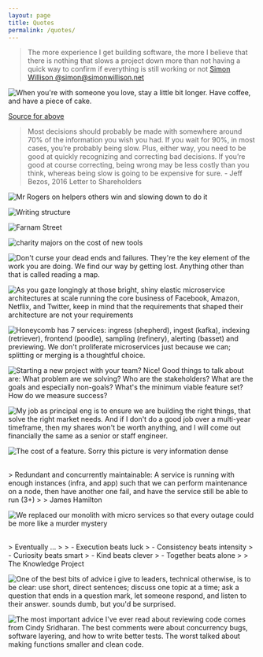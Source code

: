```yaml
---
layout: page
title: Quotes
permalink: /quotes/
---
```


> The more experience I get building software, the more I believe that there is nothing that slows a project down more than not having a quick way to confirm if everything is still working or not
> [Simon Willison @simon@simonwillison.net](https://mastodon.social/@simon@simonwillison.net/111819799565653752)

![When you're with someone you love, stay a little bit longer. Have coffee, and have a piece of cake.](/assets/2023/stay-a-little-bit-longer-have-cake-have-coffee-johnstamos.png)

[Source for above](https://www.instagram.com/reel/Cyzsrfaus-N/?igshid=MzRlODBiNWFlZA%3D%3D)

> Most decisions should probably be made with somewhere around 70% of the information you wish you had. If you wait for 90%, in most cases, you’re probably being slow. Plus, either way, you need to be good at quickly recognizing and correcting bad decisions. If you’re good at course correcting, being wrong may be less costly than you think, whereas being slow is going to be expensive for sure. - Jeff Bezos, 2016 Letter to Shareholders

![Mr Rogers on helpers others win and slowing down to do it](/assets/2023/mister_rogers.png)

![Writing structure](/assets/images/2022/on_writing.jpg)

![Farnam Street](/assets/images/2022/fs_quote.png)

![charity majors on the cost of new tools](/assets/images/charity_majors_cost_of_new_tools.png)

![Don't curse your dead ends and failures. They're the key element of the work you are doing. We find our way by getting lost. Anything other than that is called reading a map.](/assets/2023/failure.png)

![As you gaze longingly at those bright, shiny elastic microservice architectures at scale running the core business of Facebook, Amazon, Netflix, and Twitter, keep in mind that the requirements that shaped their architecture are not your requirements](/assets/2023/microservices_2.png)

![Honeycomb has 7 services: ingress (shepherd), ingest (kafka), indexing (retriever), frontend (poodle), sampling (refinery), alerting (basset) and previewing. We don't proliferate microservices just because we can; splitting or merging is a thoughtful choice.](/assets/2023/microservices_3.png)

![Starting a new project with your team? Nice! Good things to talk about are: What problem are we solving? Who are the stakeholders? What are the goals and especially non-goals? What's the minimum viable feature set? How do we measure success?](/assets/2023/starting_a_new_project.png)

![My job as principal eng is to ensure we are building the right things, that solve the right market needs. And if I don't do a good job over a multi-year timeframe, then my shares won't be worth anything, and I will come out financially the same as a senior or staff engineer.](/assets/2023/principle_eng.png)

![The cost of a feature. Sorry this picture is very information dense](/assets/2023/cost_of_a_feature.png)

<br>
> Redundant and concurrently maintainable: A service is running with enough instances (infra, and app) such that we can perform maintenance on a node, then have another one fail, and have the service still be able to run (3+)
> 
> James Hamilton

![We replaced our monolith with micro services so that every outage could be more like a murder mystery](/assets/2023/microservices.png)

<br>
> Eventually …
>
> - Execution beats luck
> - Consistency beats intensity
> - Curiosity beats smart
> - Kind beats clever
> - Together beats alone
>
> The Knowledge Project

![One of the best bits of advice i give to leaders, technical otherwise, is to be clear: use short, direct sentences; discuss one topic at a time; ask a question that ends in a question mark, let someone respond, and listen to their answer. sounds dumb, but you'd be surprised.](/assets/2023/communication.png)

![The most important advice I've ever read about reviewing code comes from Cindy Sridharan. The best comments were about concurrency bugs, software layering, and how to write better tests. The worst talked about making functions smaller and clean code.](/assets/2023/reviewing_code.png)
